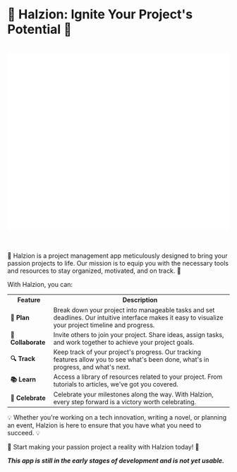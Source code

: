 <h1>🚀 Halzion: Ignite Your Project's Potential 🚀</h1>

<div align="center">
	<br>
	<a href="https://github.com/ikoshura/Halzion/blame/main/header.svg">
		<img src="header.svg" width="800" height="400" alt="Click to see the source">
	</a>
	<br>
</div>

<br>
<br>

<p>🌟 Halzion is a project management app meticulously designed to bring your passion projects to life. Our mission is to equip you with the necessary tools and resources to stay organized, motivated, and on track. 🌟</p>
<p>With Halzion, you can:</p>
<table>
  <tr>
    <th>Feature</th>
    <th>Description</th>
  </tr>
  <tr>
    <td><strong>📝 Plan</strong></td>
    <td>Break down your project into manageable tasks and set deadlines. Our intuitive interface makes it easy to visualize your project timeline and progress.</td>
  </tr>
  <tr>
    <td><strong>🤝 Collaborate</strong></td>
    <td>Invite others to join your project. Share ideas, assign tasks, and work together to achieve your project goals.</td>
  </tr>
  <tr>
    <td><strong>🔍 Track</strong></td>
    <td>Keep track of your project's progress. Our tracking features allow you to see what's been done, what's in progress, and what's next.</td>
  </tr>
  <tr>
    <td><strong>📚 Learn</strong></td>
    <td>Access a library of resources related to your project. From tutorials to articles, we've got you covered.</td>
  </tr>
  <tr>
    <td><strong>🎉 Celebrate</strong></td>
    <td>Celebrate your milestones along the way. With Halzion, every step forward is a victory worth celebrating.</td>
  </tr>
</table>

<p> 💡 Whether you're working on a tech innovation, writing a novel, or planning an event, Halzion is here to ensure that you have what you need to succeed. 💡</p>
<p> 🎯 Start making your passion project a reality with Halzion today! 🎯</p>

<p><strong><em>This app is still in the early stages of development and is not yet usable.</em></strong></p>



